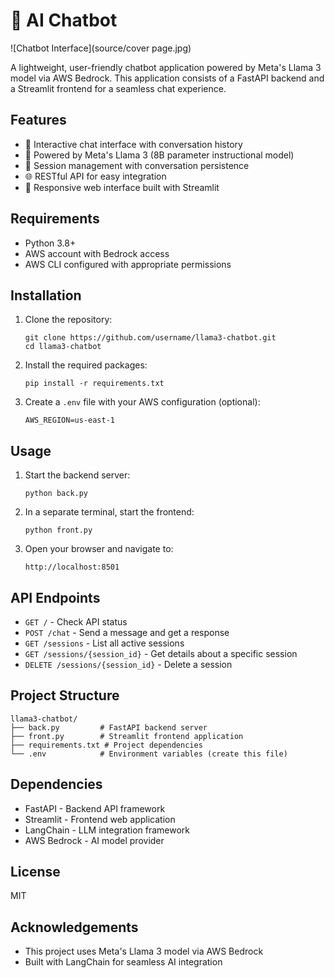 # 🤖 AI Chatbot

![Chatbot Interface](source/cover page.jpg)

A lightweight, user-friendly chatbot application powered by Meta's Llama 3 model via AWS Bedrock. This application consists of a FastAPI backend and a Streamlit frontend for a seamless chat experience.

## Features

- 💬 Interactive chat interface with conversation history
- 🧠 Powered by Meta's Llama 3 (8B parameter instructional model)
- 🔄 Session management with conversation persistence
- 🌐 RESTful API for easy integration
- 📱 Responsive web interface built with Streamlit

## Requirements

- Python 3.8+
- AWS account with Bedrock access
- AWS CLI configured with appropriate permissions

## Installation

1. Clone the repository:
   ```
   git clone https://github.com/username/llama3-chatbot.git
   cd llama3-chatbot
   ```

2. Install the required packages:
   ```
   pip install -r requirements.txt
   ```

3. Create a `.env` file with your AWS configuration (optional):
   ```
   AWS_REGION=us-east-1
   ```

## Usage

1. Start the backend server:
   ```
   python back.py
   ```

2. In a separate terminal, start the frontend:
   ```
   python front.py
   ```

3. Open your browser and navigate to:
   ```
   http://localhost:8501
   ```

## API Endpoints

- `GET /` - Check API status
- `POST /chat` - Send a message and get a response
- `GET /sessions` - List all active sessions
- `GET /sessions/{session_id}` - Get details about a specific session
- `DELETE /sessions/{session_id}` - Delete a session

## Project Structure

```
llama3-chatbot/
├── back.py         # FastAPI backend server
├── front.py        # Streamlit frontend application
├── requirements.txt # Project dependencies
└── .env            # Environment variables (create this file)
```

## Dependencies

- FastAPI - Backend API framework
- Streamlit - Frontend web application
- LangChain - LLM integration framework
- AWS Bedrock - AI model provider

## License

MIT

## Acknowledgements

- This project uses Meta's Llama 3 model via AWS Bedrock
- Built with LangChain for seamless AI integration
